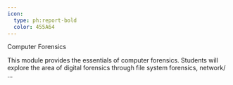 ```yaml
---
icon:
  type: ph:report-bold
  color: 455A64
---
```

Computer Forensics

This module provides the essentials of computer forensics. Students will explore the area of digital forensics through file system forensics, network/ ... 
